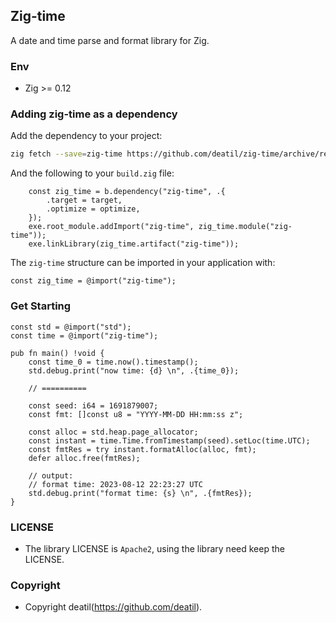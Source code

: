 ## Zig-time 

A date and time parse and format library for Zig.


### Env

 - Zig >= 0.12


### Adding zig-time as a dependency

Add the dependency to your project:

```sh
zig fetch --save=zig-time https://github.com/deatil/zig-time/archive/refs/tags/1.0.5.tar.gz
```

And the following to your `build.zig` file:

```zig
    const zig_time = b.dependency("zig-time", .{
        .target = target,
        .optimize = optimize,
    });
    exe.root_module.addImport("zig-time", zig_time.module("zig-time"));
    exe.linkLibrary(zig_time.artifact("zig-time"));
```

The `zig-time` structure can be imported in your application with:

```zig
const zig_time = @import("zig-time");
```


### Get Starting

~~~zig
const std = @import("std");
const time = @import("zig-time");

pub fn main() !void {
    const time_0 = time.now().timestamp();
    std.debug.print("now time: {d} \n", .{time_0});
    
    // ==========
    
    const seed: i64 = 1691879007;
    const fmt: []const u8 = "YYYY-MM-DD HH:mm:ss z";
    
    const alloc = std.heap.page_allocator;
    const instant = time.Time.fromTimestamp(seed).setLoc(time.UTC);
    const fmtRes = try instant.formatAlloc(alloc, fmt);
    defer alloc.free(fmtRes);
    
    // output: 
    // format time: 2023-08-12 22:23:27 UTC
    std.debug.print("format time: {s} \n", .{fmtRes});
}
~~~


### LICENSE

*  The library LICENSE is `Apache2`, using the library need keep the LICENSE.


### Copyright

*  Copyright deatil(https://github.com/deatil).

